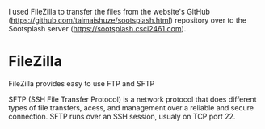 I used FileZilla to transfer the files from the website's GitHub (https://github.com/taimaishuze/sootsplash.html) repository over to the Sootsplash server (https://sootsplash.csci2461.com).

# FileZilla

FileZilla provides easy to use FTP and SFTP 

SFTP (SSH File Transfer Protocol) is a network protocol that does different types of file transfers, acess, and management over a reliable and secure connection.
SFTP runs over an SSH session, usualy on TCP port 22.
